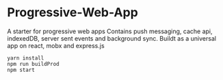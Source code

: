 # Progressive-Web-App
A starter for progressive web apps
Contains push messaging, cache api, indexedDB, server sent events and background sync.
Buildt as a universal app on react, mobx and express.js

```
yarn install
npm run buildProd
npm start

```
